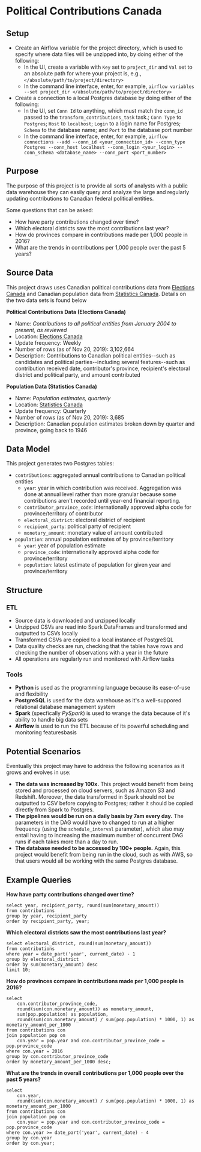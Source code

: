 # Political Contributions Canada

## Setup

* Create an Airflow variable for the project directory, which is used to specify where data files will be unzipped into, by doing either of the following:
    * In the UI, create a variable with `Key` set to `project_dir` and `Val` set to an absolute path for where your project is, e.g., `</absolute/path/to/project/directory>`
    * In the command line interface, enter, for example, `airflow variables --set project_dir </absolute/path/to/project/directory>`
* Create a connection to a local Postgres database by doing either of the following:
    * In the UI, set `Conn Id` to anything, which must match the `conn_id` passed to the `transform_contributions_task` task.; `Conn Type` to `Postgres`; `Host` to `localhost`; `Login` to a login name for Postgres; `Schema` to the database name; and `Port` to the database port number
    * In the command line interface, enter, for example, `airflow connections --add --conn_id <your_connection_id> --conn_type Postgres --conn_host localhost --conn_login <your_login> --conn_schema <database_name> --conn_port <port_number>`

## Purpose

The purpose of this project is to provide all sorts of analysts with a public
data warehouse they can easily query and analyze the large and regularly updating
contributions to Canadian federal political entities.

Some questions that can be asked:

* How have party contributions changed over time?
* Which electoral districts saw the most contributions last year?
* How do provinces compare in contributions made per 1,000 people in 2016?
* What are the trends in contributions per 1,000 people over the past 5 years?

## Source Data

This project draws uses Canadian political contributions data from
[Elections Canada](https://www.elections.ca/home.aspx) and Canadian population
data from [Statistics Canada](https://www.statcan.gc.ca/eng/start). Details on
the two data sets is found below

**Political Contributions Data (Elections Canada)**

* Name: _Contributions to all political entities from January 2004 to present, as reviewed_
* Location: [Elections Canada](https://www.elections.ca/content.aspx?section=fin&dir=oda&document=index&lang=e)
* Update frequency: Weekly
* Number of rows (as of Nov 20, 2019): 3,102,664
* Description: Contributions to Canadian political entities--such as candidates and political parties--including several features--such as contribution received date, contributor's province, recipient's electoral district and political party, and amount contributed

**Population Data (Statistics Canada)**

* Name: _Population estimates, quarterly_
* Location: [Statistics Canada](https://www150.statcan.gc.ca/t1/tbl1/en/tv.action?pid=1710000901)
* Update frequency: Quarterly
* Number of rows (as of Nov 20, 2019): 3,685
* Description: Canadian population estimates broken down by quarter and province, going back to 1946

## Data Model

This project generates two Postgres tables:

* `contributions`: aggregated annual contributions to Canadian political entities
    * `year`: year in which contribution was received. Aggregation was done at annual level rather than more granular because some contributions aren't recorded until year-end financial reporting.
    * `contributor_province_code`: internationally approved alpha code for province/territory of contributor
    * `electoral_district`: electoral district of recipient
    * `recipient_party`: political party of recipient
    * `monetary_amount`: monetary value of amount contributed
* `population`: annual population estimates of by province/territory
    * `year`: year of population estimate
    * `province_code`: internationally approved alpha code for province/territory
    * `population`: latest estimate of population for given year and province/territory

## Structure

### ETL

* Source data is downloaded and unzipped locally
* Unzipped CSVs are read into Spark DataFrames and transformed and outputted to CSVs locally
* Transformed CSVs are copied to a local instance of PostgreSQL
* Data quality checks are run, checking that the tables have rows and checking the number of observations with a year in the future
* All operations are regularly run and monitored with Airflow tasks

### Tools

* **Python** is used as the programming language because its ease-of-use and flexibility
* **PostgreSQL** is used for the data warehouse as it's a well-suppored relational database management system
* **Spark** (specfically *PySpark*) is used to wrange the data because of it's ability to handle big data sets
* **Airflow** is used to run the ETL because of its powerful scheduling and monitoring featuresbasis

## Potential Scenarios

Eventually this project may have to address the following scenarios as it grows and evolves in use:

* **The data was increased by 100x.** This project would benefit from being stored and processed on cloud servers, such as Amazon S3 and Redshift. Moreover, the data transformed in Spark should not be outputted to CSV before copying to Postgres; rather it should be copied directly from Spark to Postgres.
* **The pipelines would be run on a daily basis by 7am every day.** The parameters in the DAG would have to changed to run at a higher frequency (using the `schedule_interval` parameter), which also may entail having to increasing the maximum number of concurrent DAG runs if each takes more than a day to run.
* **The database needed to be accessed by 100+ people.** Again, this project would benefit from being run in the cloud, such as with AWS, so that users would all be working with the same Postgres database.

## Example Queries

**How have party contributions changed over time?**

```
select year, recipient_party, round(sum(monetary_amount))
from contributions
group by year, recipient_party
order by recipient_party, year;
```

**Which electoral districts saw the most contributions last year?**

```
select electoral_district, round(sum(monetary_amount))
from contributions
where year = date_part('year', current_date) - 1
group by electoral_district
order by sum(monetary_amount) desc
limit 10;
```

**How do provinces compare in contributions made per 1,000 people in 2016?**

```
select
    con.contributor_province_code,
    round(sum(con.monetary_amount)) as monetary_amount,
    sum(pop.population) as population,
    round(sum(con.monetary_amount) / sum(pop.population) * 1000, 1) as monetary_amount_per_1000
from contributions con
join population pop on
    con.year = pop.year and con.contributor_province_code = pop.province_code
where con.year = 2016
group by con.contributor_province_code
order by monetary_amount_per_1000 desc;
```

**What are the trends in overall contributions per 1,000 people over the past 5 years?**

```
select
    con.year,
    round(sum(con.monetary_amount) / sum(pop.population) * 1000, 1) as monetary_amount_per_1000
from contributions con
join population pop on
    con.year = pop.year and con.contributor_province_code = pop.province_code
where con.year >= date_part('year', current_date) - 4
group by con.year
order by con.year;
```